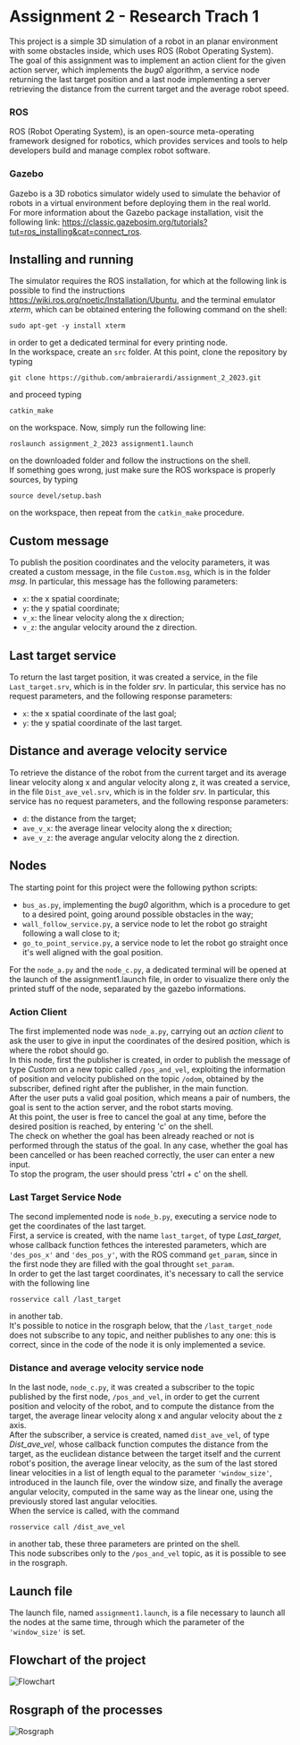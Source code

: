 Assignment 2 - Research Trach 1
================================

This project is a simple 3D simulation of a robot in an planar environment with some obstacles inside, which uses ROS (Robot Operating System).   
The goal of this assignment was to implement an action client for the given action server, which implements the *bug0* algorithm, a service node returning the last target position and a last node implementing a server retrieving the distance from the current target and the average robot speed.

### ROS ###
ROS (Robot Operating System), is an open-source meta-operating framework designed for robotics, which provides services and tools to help developers build and manage complex robot software.
### Gazebo ###
Gazebo is a 3D robotics simulator widely used to simulate the behavior of robots in a virtual environment before deploying them in the real world.  
For more information about the Gazebo package installation, visit the following link: https://classic.gazebosim.org/tutorials?tut=ros_installing&cat=connect_ros.

Installing and running
----------------------

The simulator requires the ROS installation, for which at the following link is possible to find the instructions https://wiki.ros.org/noetic/Installation/Ubuntu, and the terminal emulator *xterm*, which can be obtained entering the following command on the shell: 
```
sudo apt-get -y install xterm
```
 in order to get a dedicated terminal for every printing node.    
In the workspace, create an `src` folder.
At this point, clone the repository by typing 
```
git clone https://github.com/ambraierardi/assignment_2_2023.git
```
and proceed typing 
```
catkin_make
```
on the workspace.
Now, simply run the following line: 
```
roslaunch assignment_2_2023 assignment1.launch
```
on the downloaded folder and follow the instructions on the shell.  
If something goes wrong, just make sure the ROS workspace is properly sources, by typing 
```
source devel/setup.bash
```
on the workspace, then repeat from the `catkin_make` procedure.

Custom message
----------------------
To publish the position coordinates and the velocity parameters, it was created a custom message, in the file `Custom.msg`, which is in the folder *msg*. In particular, this message has the following parameters:  
* `x`: the x spatial coordinate;
* `y`: the y spatial coordinate;
* `v_x`: the linear velocity along the x direction;
* `v_z`: the angular velocity around the z direction.

Last target service
----------------------
To return the last target position, it was created a service, in the file `Last_target.srv`, which is in the folder *srv*. In particular, this service has no request parameters, and the following response parameters:
* `x`: the x spatial coordinate of the last goal;
* `y`: the y spatial coordinate of the last target.

Distance and average velocity service
----------------------
To retrieve the distance of the robot from the current target and its average linear velocity along x and angular velocity along z, it was created a service, in the file `Dist_ave_vel.srv`, which is in the folder *srv*. In particular, this service has no request parameters, and the following response parameters:
* `d`: the distance from the target;
* `ave_v_x`: the average linear velocity along the x direction;
* `ave_v_z`: the average angular velocity along the z direction.

Nodes
----------------------
The starting point for this project were the following python scripts:
* `bus_as.py`, implementing the *bug0* algorithm, which is a procedure to get to a desired point, going around possible obstacles in the way;
* `wall_follow_service.py`, a service node to let the robot go straight following a wall close to it;
* `go_to_point_service.py`, a service node to let the robot go straight once it's well aligned with the goal position.

For the `node_a.py` and the `node_c.py`, a dedicated terminal will be opened at the launch of the assignment1.launch file, in order to visualize there only the printed stuff of the node, separated by the gazebo informations.
### Action Client ###
The first implemented node was `node_a.py`, carrying out an *action client* to ask the user to give in input the coordinates of the desired position, which is where the robot should go.  
In this node, first the publisher is created, in order to publish the message of type *Custom* on a new topic called `/pos_and_vel`, exploiting the information of position and velocity published on the topic `/odom`, obtained by the subscriber, defined right after the publisher, in the main function.  
After the user puts a valid goal position, which means a pair of numbers, the goal is sent to the action server, and the robot starts moving.  
At this point, the user is free to cancel the goal at any time, before the desired position is reached, by entering 'c' on the shell.  
The check on whether the goal has been already reached or not is performed through the status of the goal.
In any case, whether the goal has been cancelled or has been reached correctly, the user can enter a new input.  
To stop the program, the user should press 'ctrl + c' on the shell.
### Last Target Service Node ###
The second implemented node is `node_b.py`, executing a service node to get the coordinates of the last target.  
First, a service is created, with the name `last_target`, of type *Last_target*, whose callback function fethces the interested parameters, which are `'des_pos_x'` and `'des_pos_y'`, with the ROS command `get_param`, since in the first node they are filled with the goal throught `set_param`.  
In order to get the last target coordinates, it's necessary to call the service with the following line 
```
rosservice call /last_target
```
 in another tab.  
 It's possible to notice in the rosgraph below, that the `/last_target_node` does not subscribe to any topic, and neither publishes to any one: this is correct, since in the code of the node it is only implemented a sevice.
### Distance and average velocity service node ###
In the last node, `node_c.py`, it was created a subscriber to the topic published by the first node, `/pos_and_vel`, in order to get the current position and velocity of the robot, and to compute the distance from the target, the average linear velocity along x and angular velocity about the z axis.  
After the subscriber, a service is created, named `dist_ave_vel`, of type *Dist_ave_vel*, whose callback function computes the distance from the target, as the euclidean distance between the target itself and the current robot's position, the average linear velocity, as the sum of the last stored linear velocities in a list of length equal to the parameter `'window_size'`, introduced in the launch file, over the window size, and finally the average angular velocity, computed in the same way as the linear one, using the previously stored last angular velocities.  
When the service is called, with the command 
```
rosservice call /dist_ave_vel
```
in another tab, these three parameters are printed on the shell.  
This node subscribes only to the `/pos_and_vel` topic, as it is possible to see in the rosgraph.

Launch file
----------------------
The launch file, named `assignment1.launch`, is a file necessary to launch all the nodes at the same time, through which the parameter of the `'window_size'` is set.

Flowchart of the project
----------------------
![Flowchart](Flowchart.png)

Rosgraph of the processes
----------------------
![Rosgraph](rosgraph.png)
